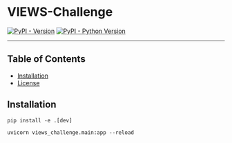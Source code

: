 # VIEWS-Challenge

[![PyPI - Version](https://img.shields.io/pypi/v/views-challenge.svg)](https://pypi.org/project/views-challenge)
[![PyPI - Python Version](https://img.shields.io/pypi/pyversions/views-challenge.svg)](https://pypi.org/project/views-challenge)

-----

## Table of Contents

- [Installation](#installation)
- [License](#license)

## Installation

```console
pip install -e .[dev]

uvicorn views_challenge.main:app --reload
```

